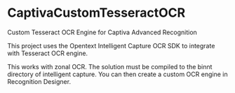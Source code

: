 # CaptivaCustomTesseractOCR
Custom Tesseract OCR Engine for Captiva Advanced Recognition

This project uses the Opentext Intelligent Capture OCR SDK to integrate with Tesseract OCR engine.

This works with zonal OCR.
The solution must be compiled to the binnt directory of intelligent capture.
You can then create a custom OCR engine in Recognition Designer.

